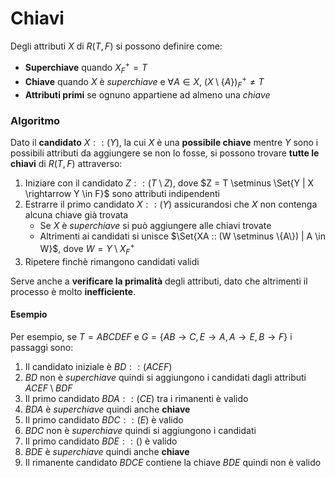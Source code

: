 # Chiavi

Degli attributi $X$ di $R(T, F)$ si possono definire come:
- **Superchiave** quando $X_F^+ = T$
- **Chiave** quando $X$ è _superchiave_ e $\forall A \in X,\ (X \setminus \{A\})_F^+ \neq T$
- **Attributi primi** se ognuno appartiene ad almeno una _chiave_

### Algoritmo

Dato il **candidato** $X :: (Y)$, la cui $X$ è una **possibile chiave** mentre $Y$ sono i possibili attributi da aggiungere se non lo fosse, si possono trovare **tutte le chiavi** di $R(T, F)$ attraverso:
1. Iniziare con il candidato $Z :: (T \setminus Z)$, dove $Z = T \setminus \Set{Y | X \rightarrow Y \in F}$ sono attributi indipendenti
2. Estrarre il primo candidato $X :: (Y)$ assicurandosi che $X$ non contenga alcuna chiave già trovata
	- Se $X$ è _superchiave_ si può aggiungere alle chiavi trovate
	- Altrimenti ai candidati si unisce $\Set{XA :: (W \setminus \{A\}) | A \in W}$, dove $W = Y \setminus X_F^+$
3. Ripetere finchè rimangono candidati validi

Serve anche a **verificare la primalità** degli attributi, dato che altrimenti il processo è molto **inefficiente**.

#### Esempio

Per esempio, se $T = ABCDEF$ e $G = \{AB \rightarrow C, E \rightarrow A, A \rightarrow E, B \rightarrow F\}$ i passaggi sono:
1. Il candidato iniziale è $BD :: (ACEF)$
2. $BD$ non è _superchiave_ quindi si aggiungono i candidati dagli attributi $ACEF \setminus BDF$
3. Il primo candidato $BDA :: (CE)$ tra i rimanenti è valido
4. $BDA$ è _superchiave_ quindi anche **chiave**
5. Il primo candidato $BDC :: (E)$ è valido
6. $BDC$ non è _superchiave_ quindi si aggiungono i candidati
7. Il primo candidato $BDE :: ()$ è valido
8. $BDE$ è _superchiave_ quindi anche **chiave**
9. Il rimanente candidato $BDCE$ contiene la chiave $BDE$ quindi non è valido
